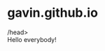 # gavin.github.io
<!DOCTYPE html>
<html>
  
<head>
  <meta charset="UTF-8">
/head>
  
<body>
  <div id="app">
    Hello everybody!
  </div>
</body>

</html>
